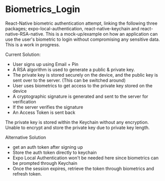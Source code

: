 # Biometrics_Login
React-Native biometric authentication attempt, linking the following three packages; expo-local-authentication, react-native-keychain and react-native-RSA-native. 
This is a mock-up/example on how an application can use the user's biometric to login without compromising any sensitive data. This is a work in progress.

Current Solution: 
- User signs up using Email + Pin
- A RSA algorithm is used to generate a public & private key.
- The private key is stored securely on the device, and the public key is sent over to the server. (This can be switched around)
- User uses biometrics to get access to the private key stored on the device
- A cryptographic signature is generated and sent to the server for verification
- If the server verifies the signature
- An Access Token is sent back

The private key is stored within the Keychain without any encryption. Unable to encrypt and store the private key due to private key length.

Alternative Solution
- get an auth token after signing up
- Store the auth token directly to keychain
- Expo Local Authentication won't be needed here since biometrics can be prompted through Keychain
- Once the session expires, retrieve the token through biometrics and refresh token.
